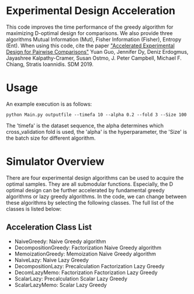 Experimental Design Acceleration
==============================
This code improves the time performance of the greedy algorithm for maximizing D-optimal design for comparisons. We also provide three algorithms Mutual Information (Mut), Fisher Information (Fisher), Entropy (Ent). When using this code, cite the paper  ["Accelerated Experimental Design for Pairwise Comparisons"](https://arxiv.org/abs/1901.06080) Yuan Guo, Jennifer Dy, Deniz Erdogmus, Jayashree Kalpathy-Cramer, Susan Ostmo, J. Peter Campbell, Michael F. Chiang, Stratis Ioannidis. SDM 2019.

Usage
======================

An example execution is as follows:

	python Main.py outputfile --timefa 10 --alpha 0.2 --fold 3 --Size 100 

The 'timefa' is the dataset sequence, the alpha determines which cross_validation fold is used, the 'alpha' is the hyperparameter, the 'Size' is the batch size for different algorithm. 

Simulator Overview
======================

There are four experimental design algorithms can be used to acquire the optimal samples. They are all submodular functions. Especially, the D optimal design can be further accelerated by fundamental greedy algorithms or lazy greedy algorithms. In the code, we can change between these algorithms by selecting the following classes. The full list of the classes is listed below: 

Acceleration Class List
----------------------------------
* NaiveGreedy:  Naive Greedy algorithm
* DecompositionGreedy: Factorization Naive Greedy algorithm
* MemoizationGreedy: Memoization Naive Greedy algorithm
* NaiveLazy: Naive Lazy Greedy 
* DecompositionLazy: Precalculation Factorization Lazy Greedy
* DecomLazyMemo: Factorization Factorization Lazy Greedy
* ScalarLazy: Precalculation Scalar Lazy Greedy
* ScalarLazyMemo: Scalar Lazy Greedy







